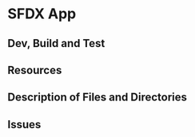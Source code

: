 # SFDX App

## Dev, Build and Test

## Resources

## Description of Files and Directories

## Issues
 